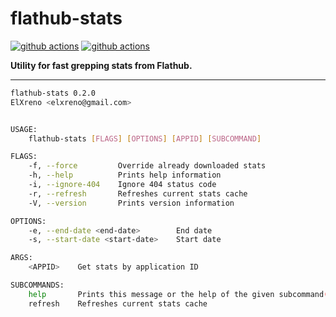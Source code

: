 # flathub-stats

[![github actions](https://github.com/ElXreno/flathub-stats/workflows/Flatpak%20build/badge.svg)](https://github.com/ElXreno/filesorter/actions)
[![github actions](https://github.com/ElXreno/flathub-stats/workflows/Rust/badge.svg)](https://github.com/ElXreno/filesorter/actions)

**Utility for fast grepping stats from Flathub.**

---

```bash
flathub-stats 0.2.0
ElXreno <elxreno@gmail.com>


USAGE:
    flathub-stats [FLAGS] [OPTIONS] [APPID] [SUBCOMMAND]

FLAGS:
    -f, --force         Override already downloaded stats
    -h, --help          Prints help information
    -i, --ignore-404    Ignore 404 status code
    -r, --refresh       Refreshes current stats cache
    -V, --version       Prints version information

OPTIONS:
    -e, --end-date <end-date>        End date
    -s, --start-date <start-date>    Start date

ARGS:
    <APPID>    Get stats by application ID

SUBCOMMANDS:
    help       Prints this message or the help of the given subcommand(s)
    refresh    Refreshes current stats cache
```